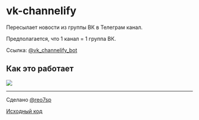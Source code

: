 # vk-channelify

Пересылает новости из группы ВК в Телеграм канал.

Предполагается, что 1 канал = 1 группа ВК.

Ссылка: [@vk_channelify_bot](https://t.me/vk_channelify_bot)

## Как это работает

![](http://imgur.com/5rQ8eY5.png)

---

Сделано [@reo7sp](https://oleg.rocks)

[Исходный код](https://github.com/reo7sp/vk-channelify)
